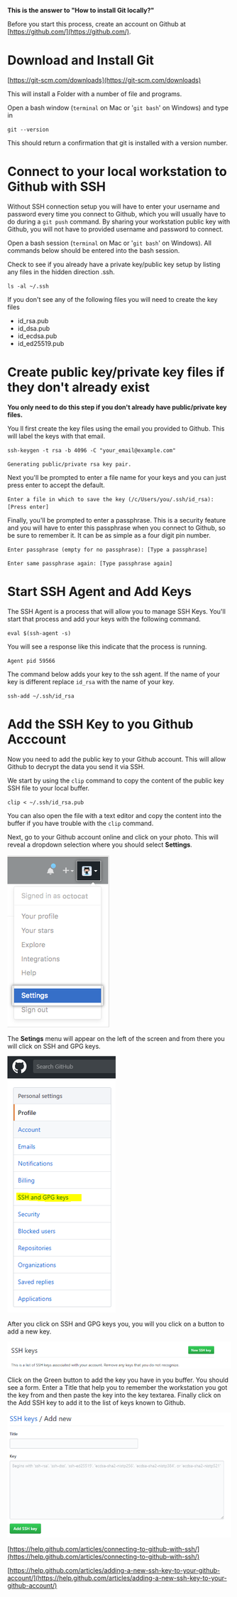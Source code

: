 **This is the answer to "How to install Git locally?"**

Before you start this process, create an account on Github at[ ](https://github.com/)[https://github.com/](https://github.com/).

# Download and Install Git

[https://git-scm.com/downloads](https://git-scm.com/downloads)

This will install a Folder with a number of file and programs.

Open a bash window \(`terminal` on Mac or '`git bash`' on Windows\) and type in

`git --version`

This should return a confirmation that git is installed with a version number.

# Connect to your local workstation to Github with SSH

Without SSH connection setup you will have to enter your username and password every time you connect to Github, which you will usually have to do during a `git push`  command.  By sharing your workstation public key with Github, you will not have to provided username and password to connect.

Open a bash session \(`terminal` on Mac or '`git bash`' on Windows\).  All commands below should be entered into the bash session.

Check to see if you already have a private key/public key setup by listing any files in the hidden direction .ssh.

`ls -al ~/.ssh`

If you don't see any of the following files you will need to create  the key files

* id\_rsa.pub
* id\_dsa.pub
* id\_ecdsa.pub
* id\_ed25519.pub

# Create public key/private key files if they don't already exist

**You only need to do this step if you don't already have public/private key files.**

You ll first create the key files using the email you provided to Github.  This will label the keys with that  email.

`ssh-keygen -t rsa -b 4096 -C "your_email@example.com"`

`Generating public/private rsa key pair.`

Next you'll be prompted to enter a file name for your keys and you can just press enter to accept the default.

`Enter a file in which to save the key (/c/Users/you/.ssh/id_rsa):[Press enter]`

Finally, you'll be prompted to enter a passphrase.  This is a security feature and you will have to enter this passphrase when you connect to Github, so be sure to remember it.  It can be as simple as a four digit pin number.

`Enter passphrase (empty for no passphrase): [Type a passphrase]`

`Enter same passphrase again: [Type passphrase again]`

# Start SSH Agent and Add Keys

The SSH Agent is a process that will allow you to manage SSH Keys.  You'll start that process and add your keys with the following command.

`eval $(ssh-agent -s)`

You will see a response like this indicate that the process is running.

`Agent pid 59566`

The command below adds your key to the ssh agent.  If the name of your key is different replace `id_rsa` with the name of your key.

`ssh-add ~/.ssh/id_rsa`

# Add the SSH Key to you Github Acccount

Now you need to add the public key to your Github account.  This will allow Github to decrypt the data you send it via SSH.

We start by using the `clip` command to copy the content of the public key SSH file to your local buffer.

`clip < ~/.ssh/id_rsa.pub`

You can also open the file with a text editor and copy the content into the buffer if you have trouble with the `clip` command.

Next, go to your Github account online and click on your photo.  This will reveal a dropdown selection where you should select **Settings**.

![](/assets/settings-github.PNG)

The **Setings** menu will appear on the left of the screen and from there you will click on SSH and GPG keys.

![](/assets/settings-github-2.PNG)

After you click on SSH and GPG keys you, you will you click on a button to add a new key.

![](/assets/ssh-key-add.PNG)

Click on the Green button to add the key you have in you buffer.  You should see a form. Enter a Title that help you to remember the workstation you got the key from and then paste the key into the key textarea.  Finally click on the Add SSH key to add it to the list of keys known to Github.

![](/assets/ssh-key-add-2.PNG)

[https://help.github.com/articles/connecting-to-github-with-ssh/](https://help.github.com/articles/connecting-to-github-with-ssh/)

[https://help.github.com/articles/adding-a-new-ssh-key-to-your-github-account/](https://help.github.com/articles/adding-a-new-ssh-key-to-your-github-account/)

